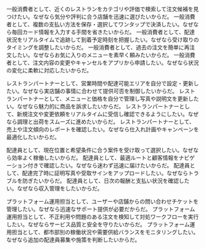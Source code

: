 一般消費者として、近くのレストランをカテゴリや評価で検索して注文候補を見つけたい。なぜなら気分や評判に合う店舗を迅速に選びたいからだ。
一般消費者として、複数の支払い方法を保存・選択してワンタップで決済したい。なぜなら毎回カード情報を入力する手間を省きたいからだ。
一般消費者として、配達状況をリアルタイムで追跡して到着予定時刻を把握したい。なぜなら受け取りのタイミングを調整したいからだ。
一般消費者として、過去の注文を簡単に再注文したい。なぜならお気に入りのメニューを素早く頼みたいからだ。
一般消費者として、注文内容の変更やキャンセルをアプリから申請したい。なぜなら状況の変化に柔軟に対応したいからだ。

レストランパートナーとして、営業時間や配達可能エリアを自分で設定・更新したい。なぜなら実店舗の事情に合わせて提供可否を制御したいからだ。
レストランパートナーとして、メニューと価格を自分で管理し写真や説明文を更新したい。なぜなら魅力的に商品を訴求したいからだ。
レストランパートナーとして、新規注文や変更依頼をリアルタイムに受信し確認できるようにしたい。なぜなら調理と出荷をスムーズに進めたいからだ。
レストランパートナーとして、売上や注文傾向のレポートを確認したい。なぜなら仕入れ計画やキャンペーンを最適化したいからだ。

配達員として、現在位置と希望条件に合う案件を受け取って選択したい。なぜなら効率よく稼働したいからだ。
配達員として、最適ルートと顧客情報をナビゲーション付きで確認したい。なぜなら迷わず迅速に届けたいからだ。
配達員として、配達完了時に証明写真や受取サインをアップロードしたい。なぜならトラブルを防ぎたいからだ。
配達員として、日次の報酬と支払い状況を確認したい。なぜなら収入管理をしたいからだ。

プラットフォーム運用担当として、ユーザーや店舗からの問い合わせチケットを管理したい。なぜなら迅速なサポート提供が必要だからだ。
プラットフォーム運用担当として、不正利用や問題のある注文を検知して対処ワークフローを実行したい。なぜならサービス品質と安全を守りたいからだ。
プラットフォーム運用担当として、都市部別の稼働状況や需要供給バランスをモニタリングしたい。なぜなら追加の配達員募集や施策を判断したいからだ。
